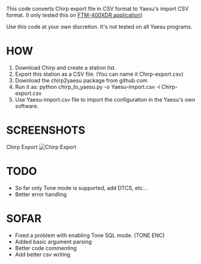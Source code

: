 This code converts Chirp export file in CSV format to Yaesu's import CSV format. (I only tested this on [FTM-400XDR application](https://www.yaesu.com/indexVS.cfm?cmd=DisplayProducts&ProdCatID=249&encProdID=227201D29C822AEFF8482F3367495319&DivisionID=65&isArchived=0))

Use this code at your own discretion. It's not tested on all Yaesu programs.

# HOW

1. Download Chirp and create a station list. 
2. Export this station as a CSV file. (You can name it Chirp-export.csv)
3. Download the chirp2yaesu package from github.com
4. Run it as: python chirp_to_yaesu.py -o Yaesu-import.csv -i Chirp-export.csv
5. Use Yaesu-import.csv file to import the configuration in the Yaesu's own software.

# SCREENSHOTS

Chirp Export
![Chirp Export](http://i.imgur.com/kPHwyOal.png)

# TODO

- So far only Tone mode is supported, add DTCS, etc...
- Better error handling
 
# SOFAR

- Fixed a problem with enabling Tone SQL mode. (TONE ENC)
- Added basic argument parsing
- Better code commenting
- Add better csv writing
